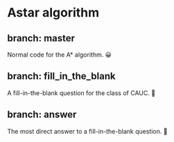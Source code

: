 # Astar algorithm
## branch: master
Normal code for the A* algorithm. :grinning:

## branch: fill_in_the_blank
A fill-in-the-blank question for the class of CAUC. :scroll:

## branch: answer
The most direct answer to a fill-in-the-blank question. :ok_person:
